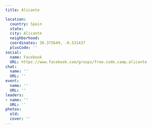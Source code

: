 ```yaml
---
title: Alicante

location:
  country: Spain
  state: 
  city: Alicante
  neighborhood: 
  coordinates: 38.375649, -0.531437
  plusCode: ''
social:
  name: Facebook
  URL: https://www.facebook.com/groups/free.code.camp.alicante
chat:
  name: ''
  URL: ''
event:
  name: ''
  URL: ''
leaders:
- name: ''
  URL: ''
photos:
  old: 
  cover: ''
---
```

